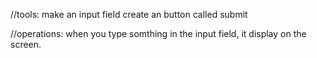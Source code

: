 //tools:
make an input field
create an button called submit


//operations: 
when you type somthing in the input field, it display on the screen.